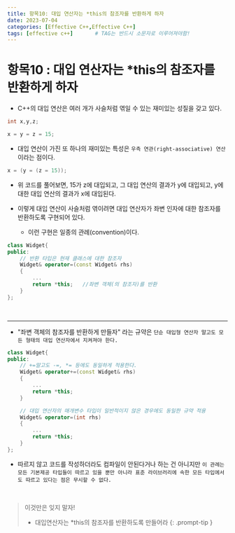 ```yaml
---
title: 항목10: 대입 연산자는 *this의 참조자를 반환하게 하자
date: 2023-07-04
categories: [Effective C++,Effective C++]
tags: [effective c++]		# TAG는 반드시 소문자로 이루어져야함!
---
```


**항목10 : 대입 연산자는 \*this의 참조자를 반환하게 하자**
==============
* C++의 대입 연산은 여러 개가 사슬처럼 엮일 수 있는 재미있는 성질을 갖고 있다.

```c++
int x,y,z;

x = y = z = 15;
```

* 대입 연산이 가진 또 하나의 재미있는 특성은 `우측 연관(right-associative) 연산`이라는 점이다.

```c++
x = (y = (z = 15));
```

* 위 코드를 풀어보면, 15가 z에 대입되고, 그 대입 연산의 결과가 y에 대입되고, y에 대한 대입 연산의 결과가 x에 대입된다.

* 이렇게 대입 연산이 사슬처럼 엮이려면 대입 연산자가 좌변 인자에 대한 참조자를 반환하도록 구현되어 있다.

  * 이런 구현은 일종의 관례(convention)이다.


```c++
class Widget{
public:
    // 반환 타입은 현재 클래스에 대한 참조자
    Widget& operator=(const Widget& rhs)
    {
        ...
        return *this;   //좌변 객체(의 참조자)를 반환
    }
};
```

<br>

----------


* "좌변 객체의 참조자를 반환하게 만들자" 라는 규약은 `단순 대입형 연산자 말고도 모든 형태의 대입 연산자에서 지켜져야 한다.`

```c++
class Widget{
public:
    // +=말고도 -=, *= 등에도 동일하게 적용한다.
    Widget& operator+=(const Widget& rhs)
    {
        ...
        return *this;
    }

    // 대입 연산자의 매개변수 타입이 일반적이지 않은 경우에도 동일한 규약 적용
    Widget& operator=(int rhs) 
    {
        ...
        return *this;
    }
};
```

* 따르지 않고 코드를 작성하더라도 컴파일이 안된다거나 하는 건 아니지만 `이 관례는 모든 기본제공 타입들이 따르고 있을 뿐만 아니라 표준 라이브러리에 속한 모든 타입에서도 따르고 있다는 점은 무시할 수 없다.`


<br>

> 이것만은 잊지 말자!
> * 대입연산자는 *this의 참조자를 반환하도록 만들어라
{: .prompt-tip }